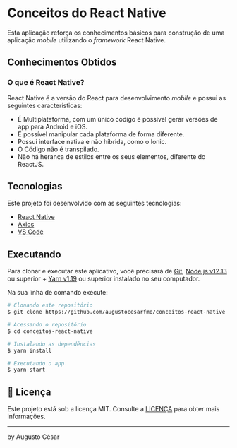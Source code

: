 # Conceitos do React Native

Esta aplicação reforça os conhecimentos básicos para construção de uma aplicação _mobile_ utilizando o _framework_ React Native.

## Conhecimentos Obtidos

### O que é React Native?

React Native é a versão do React para desenvolvimento _mobile_ e possui as seguintes características:

- É Multiplataforma, com um único código é possível gerar versões de app para Android e iOS.
- É possível manipular cada plataforma de forma diferente.
- Possui interface nativa e não híbrida, como o Ionic.
- O Código não é transpilado.
- Não há herança de estilos entre os seus elementos, diferente do ReactJS.

## Tecnologias

Este projeto foi desenvolvido com as seguintes tecnologias:

- [React Native](https://facebook.github.io/react-native/)
- [Axios](https://github.com/axios/axios)
- [VS Code][vc]

## Executando

Para clonar e executar este aplicativo, você precisará de [Git](https://git-scm.com), [Node.js v12.13][nodejs] ou superior + [Yarn v1.19][yarn] ou superior instalado no seu computador.

Na sua linha de comando execute:

```bash
# Clonando este repositório
$ git clone https://github.com/augustocesarfmo/conceitos-react-native

# Acessando o repositório
$ cd conceitos-react-native

# Instalando as dependências
$ yarn install

# Executando o app
$ yarn start
```

## 📝 Licença

Este projeto está sob a licença MIT. Consulte a [LICENÇA](https://github.com/fradeneto/devradar-mobile/blob/master/LICENSE) para obter mais informações.

---

by Augusto César

[nodejs]: https://nodejs.org/
[yarn]: https://yarnpkg.com/
[vc]: https://code.visualstudio.com/
